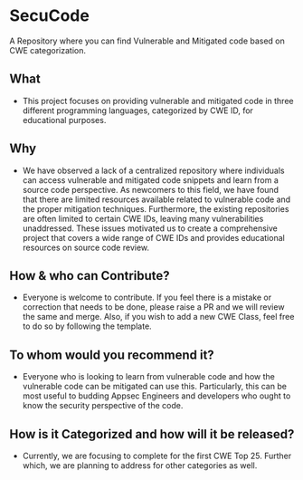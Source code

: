 # SecuCode

A Repository where you can find Vulnerable and Mitigated code based on CWE categorization.

## What

* This project focuses on providing vulnerable and mitigated code in three different programming languages, categorized by CWE ID, for educational purposes.

## Why

* We have observed a lack of a centralized repository where individuals can access vulnerable and mitigated code snippets and learn from a source code perspective. As newcomers to this field, we have found that there are limited resources available related to vulnerable code and the proper mitigation techniques. Furthermore, the existing repositories are often limited to certain CWE IDs, leaving many vulnerabilities unaddressed. These issues motivated us to create a comprehensive project that covers a wide range of CWE IDs and provides educational resources on source code review.

## How & who can Contribute?

* Everyone is welcome to contribute. If you feel there is a mistake or correction that needs to be done, please raise a PR and we will review the same and merge. Also, if you wish to add a new CWE Class, feel free to do so by following the template.

## To whom would you recommend it?

* Everyone who is looking to learn from vulnerable code and how the vulnerable code can be mitigated can use this. Particularly, this can be most useful to budding Appsec Engineers and developers who ought to know the security perspective of the code.

## How is it Categorized and how will it be released?

* Currently, we are focusing to complete for the first CWE Top 25. Further which, we are planning to address for other categories as well.
